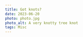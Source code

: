 ```yaml
---
title: Got knots?
date: 2023-06-20
photo: photo.jpg
photo_alt: A very knotty tree knot
tags: Misc
---
```

